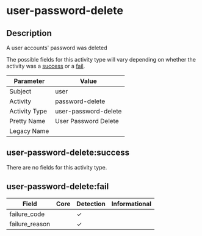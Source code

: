 user-password-delete
====================

Description
-----------
A user accounts' password was deleted

The possible fields for this activity type will vary depending on whether the activity was a [success](#user-password-deletesuccess) or a [fail](#user-password-deletefail).

| Parameter     | Value                |
| ------------- | -------------------- |
| Subject       | user                 |
| Activity      | password-delete      |
| Activity Type | user-password-delete |
| Pretty Name   | User Password Delete |
| Legacy Name   |                      |

user-password-delete:success
----------------------------

There are no fields for this activity type.


user-password-delete:fail
-------------------------

| Field          | Core | Detection | Informational |
| -------------- | ---- | --------- | ------------- |
| failure_code   |      | &#10003;  |               |
| failure_reason |      | &#10003;  |               |